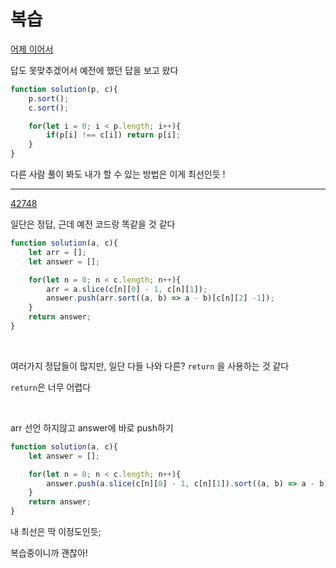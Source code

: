 # 복습


[어제 이어서](https://github.com/ppotatoG/TIL/tree/master/daily/0810)


답도 못맞추겠어서 예전에 했던 답을 보고 왔다
```js
function solution(p, c){
    p.sort();
    c.sort();

    for(let i = 0; i < p.length; i++){
        if(p[i] !== c[i]) return p[i];
    }
}
```

다른 사람 풀이 봐도 내가 할 수 있는 방법은 이게 최선인듯 !

---

[42748](https://programmers.co.kr/learn/courses/30/lessons/42748?language=javascript)

일단은 정답, 근데 예전 코드랑 똑같을 것 같다

```js
function solution(a, c){    
    let arr = [];
    let answer = [];

    for(let n = 0; n < c.length; n++){
        arr = a.slice(c[n][0] - 1, c[n][1]);
        answer.push(arr.sort((a, b) => a - b)[c[n][2] -1]);
    }
    return answer;
}
```
<br>

여러가지 정답들이 많지만, 일단 다들 나와 다른? `return` 을 사용하는 것 같다

`return`은 너무 어렵다

<br>

arr 선언 하지않고 answer에 바로 push하기

```js
function solution(a, c){    
    let answer = [];

    for(let n = 0; n < c.length; n++){
        answer.push(a.slice(c[n][0] - 1, c[n][1]).sort((a, b) => a - b)[c[n][2] -1])
    }
    return answer;
}
```
내 최선은 딱 이정도인듯;

복습중이니까 괜찮아!